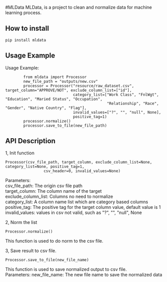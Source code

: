 #MLData
MLData, is a project to clean and normalize data for machine learning process.


## How to install
```pip install mldata```




## Usage Example
Usage Example:    
```
        from mldata import Processor
        new_file_path = "outputs/new.csv"
        processor = Processor("resource/raw_dataset.csv", target_column="APPROVE/NOT", exclude_column_list=["id"],
                              category_list=["Work Class", "FnlWgt", "Education", "Maried Status", "Occupation",
                                             "Relationship", "Race", "Gender", "Native Country", "Flag"],
                              invalid_values=["?", "", "null", None],
                              positive_tag=1)
        processor.normalize()
        processor.save_to_file(new_file_path)
```


## API Description    
1, Init function
```
Processor(csv_file_path, target_column, exclude_column_list=None, category_list=None, positive_tag=1,
                 csv_header=0, invalid_values=None)

```
Parameters:     
csv_file_path: The origin csv file path                
target_column: The column name of the target              
exclude_column_list: Columns no need to normalize       
category_list: A column name list which are category based columns       
positive_tag: The positive tag for the target column value, default value is 1        
invalid_values: values in csv not valid, such as "?", "", "null", None     
            
2, Norm the list
```buildoutcfg
Processor.normalize()   
``` 
This function is used to do norm to the csv file.


3, Save result to csv file.    
```buildoutcfg
Processor.save_to_file(new_file_name)          
``` 
This function is used to save normalized output to csv file.            
Parameters: 
new_file_name: The new file name to save the normalized data             